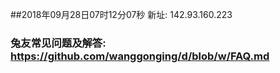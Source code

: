 ##2018年09月28日07时12分07秒 新址: 142.93.160.223
### 兔友常见问题及解答: https://github.com/wanggonging/d/blob/w/FAQ.md
